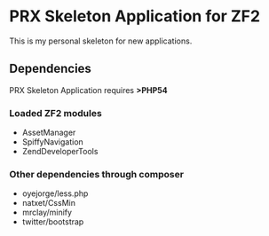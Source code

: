 # PRX Skeleton Application for ZF2
This is my personal skeleton for new applications.

## Dependencies
PRX Skeleton Application requires __>PHP54__

### Loaded ZF2 modules
  * AssetManager
  * SpiffyNavigation
  * ZendDeveloperTools

### Other dependencies through composer
  * oyejorge/less.php
  * natxet/CssMin
  * mrclay/minify
  * twitter/bootstrap
